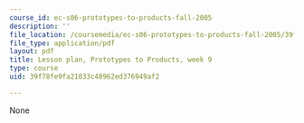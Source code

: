 ```yaml
---
course_id: ec-s06-prototypes-to-products-fall-2005
description: ''
file_location: /coursemedia/ec-s06-prototypes-to-products-fall-2005/39f78fe9fa21033c48962ed376949af2_MITEC_S06F05_lp9_1.pdf
file_type: application/pdf
layout: pdf
title: Lesson plan, Prototypes to Products, week 9
type: course
uid: 39f78fe9fa21033c48962ed376949af2

---
```

None